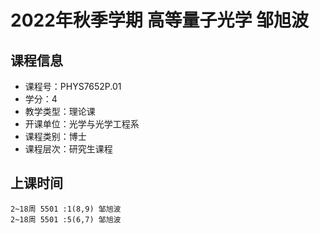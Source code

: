# 2022年秋季学期 高等量子光学 邹旭波






## 课程信息

- 课程号：PHYS7652P.01
- 学分：4
- 教学类型：理论课
- 开课单位：光学与光学工程系
- 课程类别：博士
- 课程层次：研究生课程

## 上课时间

```
2~18周 5501 :1(8,9) 邹旭波
2~18周 5501 :5(6,7) 邹旭波
```

